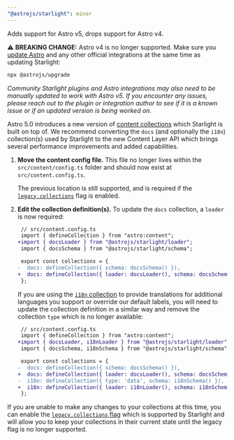 ```yaml
---
"@astrojs/starlight": minor
---
```


Adds support for Astro v5, drops support for Astro v4.

⚠️ **BREAKING CHANGE:** Astro v4 is no longer supported. Make sure you [update Astro](https://docs.astro.build/en/guides/upgrade-to/v5/) and any other official integrations at the same time as updating Starlight:

```sh
npx @astrojs/upgrade
```

_Community Starlight plugins and Astro integrations may also need to be manually updated to work with Astro v5. If you encounter any issues, please reach out to the plugin or integration author to see if it is a known issue or if an updated version is being worked on._

Astro 5.0 introduces a new version of [content collections](https://docs.astro.build/en/guides/content-collections/) which Starlight is built on top of. We recommend converting the `docs` (and optionally the `i18n`) collection(s) used by Starlight to the new Content Layer API which brings several performance improvements and added capabilities.

1. **Move the content config file.** This file no longer lives within the `src/content/config.ts` folder and should now exist at `src/content.config.ts`.

   The previous location is still supported, and is required if the [`legacy.collections`](https://docs.astro.build/en/reference/legacy-flags/) flag is enabled.

1. **Edit the collection definition(s).** To update the `docs` collection, a `loader` is now required:

   ```diff
    // src/content.config.ts
    import { defineCollection } from "astro:content";
   +import { docsLoader } from "@astrojs/starlight/loader";
    import { docsSchema } from "@astrojs/starlight/schema";

    export const collections = {
   -  docs: defineCollection({ schema: docsSchema() }),
   +  docs: defineCollection({ loader: docsLoader(), schema: docsSchema() }),
    };
   ```

   If you are using the [`i18n` collection](https://starlight.astro.build/guides/i18n/#translate-starlights-ui) to provide translations for additional languages you support or override our default labels, you will need to update the collection definition in a similar way and remove the collection `type` which is no longer available:

   ```diff
    // src/content.config.ts
    import { defineCollection } from "astro:content";
   +import { docsLoader, i18nLoader } from "@astrojs/starlight/loader";
    import { docsSchema, i18nSchema } from "@astrojs/starlight/schema";

    export const collections = {
   -  docs: defineCollection({ schema: docsSchema() }),
   +  docs: defineCollection({ loader: docsLoader(), schema: docsSchema() }),
   -  i18n: defineCollection({ type: 'data', schema: i18nSchema() }),
   +  i18n: defineCollection({ loader: i18nLoader(), schema: i18nSchema() }),
    };
   ```

If you are unable to make any changes to your collections at this time, you can enable the [`legacy.collections` flag](https://docs.astro.build/en/reference/legacy-flags/) which is supported by Starlight and will allow you to keep your collections in their current state until the legacy flag is no longer supported.
